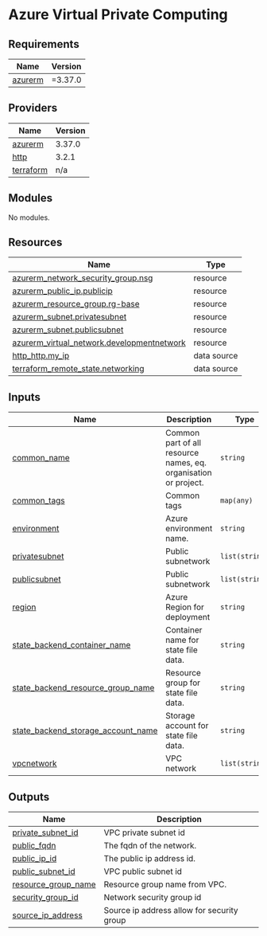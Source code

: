 # Azure Virtual Private Computing

<!-- BEGIN_TF_DOCS -->
## Requirements

| Name | Version |
|------|---------|
| <a name="requirement_azurerm"></a> [azurerm](#requirement\_azurerm) | =3.37.0 |

## Providers

| Name | Version |
|------|---------|
| <a name="provider_azurerm"></a> [azurerm](#provider\_azurerm) | 3.37.0 |
| <a name="provider_http"></a> [http](#provider\_http) | 3.2.1 |
| <a name="provider_terraform"></a> [terraform](#provider\_terraform) | n/a |

## Modules

No modules.

## Resources

| Name | Type |
|------|------|
| [azurerm_network_security_group.nsg](https://registry.terraform.io/providers/hashicorp/azurerm/3.37.0/docs/resources/network_security_group) | resource |
| [azurerm_public_ip.publicip](https://registry.terraform.io/providers/hashicorp/azurerm/3.37.0/docs/resources/public_ip) | resource |
| [azurerm_resource_group.rg-base](https://registry.terraform.io/providers/hashicorp/azurerm/3.37.0/docs/resources/resource_group) | resource |
| [azurerm_subnet.privatesubnet](https://registry.terraform.io/providers/hashicorp/azurerm/3.37.0/docs/resources/subnet) | resource |
| [azurerm_subnet.publicsubnet](https://registry.terraform.io/providers/hashicorp/azurerm/3.37.0/docs/resources/subnet) | resource |
| [azurerm_virtual_network.developmentnetwork](https://registry.terraform.io/providers/hashicorp/azurerm/3.37.0/docs/resources/virtual_network) | resource |
| [http_http.my_ip](https://registry.terraform.io/providers/hashicorp/http/latest/docs/data-sources/http) | data source |
| [terraform_remote_state.networking](https://registry.terraform.io/providers/hashicorp/terraform/latest/docs/data-sources/remote_state) | data source |

## Inputs

| Name | Description | Type | Default | Required |
|------|-------------|------|---------|:--------:|
| <a name="input_common_name"></a> [common\_name](#input\_common\_name) | Common part of all resource names, eq. organisation or project. | `string` | `"networking"` | no |
| <a name="input_common_tags"></a> [common\_tags](#input\_common\_tags) | Common tags | `map(any)` | n/a | yes |
| <a name="input_environment"></a> [environment](#input\_environment) | Azure environment name. | `string` | `"development"` | no |
| <a name="input_privatesubnet"></a> [privatesubnet](#input\_privatesubnet) | Public subnetwork | `list(string)` | n/a | yes |
| <a name="input_publicsubnet"></a> [publicsubnet](#input\_publicsubnet) | Public subnetwork | `list(string)` | n/a | yes |
| <a name="input_region"></a> [region](#input\_region) | Azure Region for deployment | `string` | `"westeurope"` | no |
| <a name="input_state_backend_container_name"></a> [state\_backend\_container\_name](#input\_state\_backend\_container\_name) | Container name for state file data. | `string` | n/a | yes |
| <a name="input_state_backend_resource_group_name"></a> [state\_backend\_resource\_group\_name](#input\_state\_backend\_resource\_group\_name) | Resource group for state file data. | `string` | n/a | yes |
| <a name="input_state_backend_storage_account_name"></a> [state\_backend\_storage\_account\_name](#input\_state\_backend\_storage\_account\_name) | Storage account for state file data. | `string` | n/a | yes |
| <a name="input_vpcnetwork"></a> [vpcnetwork](#input\_vpcnetwork) | VPC network | `list(string)` | n/a | yes |

## Outputs

| Name | Description |
|------|-------------|
| <a name="output_private_subnet_id"></a> [private\_subnet\_id](#output\_private\_subnet\_id) | VPC private subnet id |
| <a name="output_public_fqdn"></a> [public\_fqdn](#output\_public\_fqdn) | The fqdn of the network. |
| <a name="output_public_ip_id"></a> [public\_ip\_id](#output\_public\_ip\_id) | The public ip address id. |
| <a name="output_public_subnet_id"></a> [public\_subnet\_id](#output\_public\_subnet\_id) | VPC public subnet id |
| <a name="output_resource_group_name"></a> [resource\_group\_name](#output\_resource\_group\_name) | Resource group name from VPC. |
| <a name="output_security_group_id"></a> [security\_group\_id](#output\_security\_group\_id) | Network security group id |
| <a name="output_source_ip_address"></a> [source\_ip\_address](#output\_source\_ip\_address) | Source ip address allow for security group |
<!-- END_TF_DOCS -->